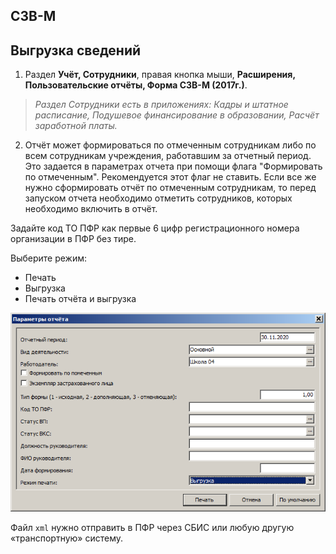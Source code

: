 ## СЗВ-М

## Выгрузка сведений

1. Раздел **Учёт, Сотрудники**, правая кнопка мыши, **Расширения, Пользовательские отчёты, Форма СЗВ-М (2017г.)**.

> _Раздел Сотрудники есть в приложениях: Кадры и штатное расписание, Подушевое финансирование в образовании, Расчёт заработной платы._

2. Отчёт может формироваться по отмеченным сотрудникам либо по всем сотрудникам учреждения, работавшим за отчетный период.  Это задается в параметрах отчета при помощи флага "Формировать по отмеченным". Рекомендуется этот флаг не ставить. Если все же нужно сформировать отчёт по отмеченным сотрудникам, то перед запуском отчета необходимо отметить сотрудников, которых необходимо включить в отчёт.

Задайте код ТО ПФР как первые 6 цифр регистрационного номера организации в ПФР без тире.

Выберите режим:
* Печать
* Выгрузка
* Печать отчёта и выгрузка

![Параметры отчёта](images/szv-m_param.png)

Файл `xml` нужно отправить в ПФР через СБИС или любую другую «транспортную» систему.